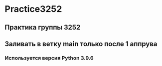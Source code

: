 # Practice3252
## Практика группы 3252
## Заливать в ветку main только после 1 аппрува
### Используется версия Python 3.9.6
